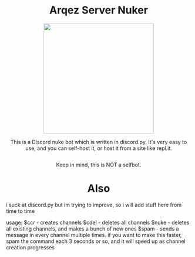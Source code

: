 <h1 align="center">Arqez Server Nuker</h1>
<p align="center"><img src="https://cdn.discordapp.com/attachments/813736191416598560/814784652186353704/nino4_cropped.gif" height=300></p>
<p align="center">
	<h7>This is a Discord nuke bot which is written in discord.py. It's very easy to use, and you can self-host it, or host it from a site like repl.it.</h7>
</p>
<p align="center"><img src=""></p>
<p align="center">
	<h7>Keep in mind, this is NOT a selfbot.</h7>
</p>

</p>
<h1 align="center">Also</h1>
<p>i suck at discord.py but im trying to improve, so i will add stuff here from time to time</p>

usage:
$ccr - creates channels
$cdel - deletes all channels
$nuke - deletes all existing channels, and makes a bunch of new ones
$spam - sends a message in every channel multiple times. if you want to make this faster, spam the command each 3 seconds or so, and it will speed up as channel creation progresses
